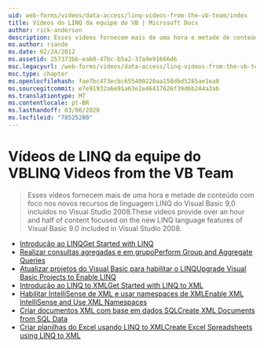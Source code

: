 ```yaml
---
uid: web-forms/videos/data-access/linq-videos-from-the-vb-team/index
title: Vídeos do LINQ da equipe do VB | Microsoft Docs
author: rick-anderson
description: Esses vídeos fornecem mais de uma hora e metade de conteúdo com foco nos novos recursos de linguagem LINQ do Visual Basic 9,0 incluídos no Visual Studio 2008.
ms.author: riande
ms.date: 02/24/2012
ms.assetid: 257373bb-eab0-47bc-b5a2-37a9e91666d6
msc.legacyurl: /web-forms/videos/data-access/linq-videos-from-the-vb-team
msc.type: chapter
ms.openlocfilehash: fae7bc473ecbc655400220aa158dbd5285ae1ea8
ms.sourcegitcommit: e7e91932a6e91a63e2e46417626f39d6b244a3ab
ms.translationtype: MT
ms.contentlocale: pt-BR
ms.lasthandoff: 03/06/2020
ms.locfileid: "78525280"
---
```

# <a name="linq-videos-from-the-vb-team"></a><span data-ttu-id="92753-103">Vídeos de LINQ da equipe do VB</span><span class="sxs-lookup"><span data-stu-id="92753-103">LINQ Videos from the VB Team</span></span>

> <span data-ttu-id="92753-104">Esses vídeos fornecem mais de uma hora e metade de conteúdo com foco nos novos recursos de linguagem LINQ do Visual Basic 9,0 incluídos no Visual Studio 2008.</span><span class="sxs-lookup"><span data-stu-id="92753-104">These videos provide over an hour and half of content focused on the new LINQ language features of Visual Basic 9.0 included in Visual Studio 2008.</span></span>

- [<span data-ttu-id="92753-105">Introdução ao LINQ</span><span class="sxs-lookup"><span data-stu-id="92753-105">Get Started with LINQ</span></span>](how-do-i-get-started-with-linq.md)
- [<span data-ttu-id="92753-106">Realizar consultas agregadas e em grupo</span><span class="sxs-lookup"><span data-stu-id="92753-106">Perform Group and Aggregate Queries</span></span>](how-do-i-perform-group-and-aggregate-queries.md)
- [<span data-ttu-id="92753-107">Atualizar projetos do Visual Basic para habilitar o LINQ</span><span class="sxs-lookup"><span data-stu-id="92753-107">Upgrade Visual Basic Projects to Enable LINQ</span></span>](how-do-i-upgrade-visual-basic-projects-to-enable-linq.md)
- [<span data-ttu-id="92753-108">Introdução ao LINQ to XML</span><span class="sxs-lookup"><span data-stu-id="92753-108">Get Started with LINQ to XML</span></span>](how-do-i-get-started-with-linq-to-xml.md)
- [<span data-ttu-id="92753-109">Habilitar IntelliSense de XML e usar namespaces de XML</span><span class="sxs-lookup"><span data-stu-id="92753-109">Enable XML IntelliSense and Use XML Namespaces</span></span>](how-do-i-enable-xml-intellisense-and-use-xml-namespaces.md)
- [<span data-ttu-id="92753-110">Criar documentos XML com base em dados SQL</span><span class="sxs-lookup"><span data-stu-id="92753-110">Create XML Documents from SQL Data</span></span>](how-do-i-create-xml-documents-from-sql-data.md)
- [<span data-ttu-id="92753-111">Criar planilhas do Excel usando LINQ to XML</span><span class="sxs-lookup"><span data-stu-id="92753-111">Create Excel Spreadsheets using LINQ to XML</span></span>](how-do-i-create-excel-spreadsheets-using-linq-to-xml.md)
